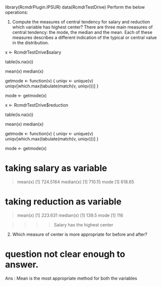 library(RcmdrPlugin.IPSUR)
data(RcmdrTestDrive)
Perform the below operations:
1. Compute the measures of central tendency for salary and reduction which variable has highest center?
There are three main measures of central tendency: the mode, the median and the mean. Each of these measures describes a different indication of the typical or central value in the distribution.

x <- RcmdrTestDrive$salary

table(is.na(x))

mean(x)
median(x)

getmode <- function(v) {
  uniqv <- unique(v)
  uniqv[which.max(tabulate(match(v, uniqv)))]
}

mode <- getmode(x)

x <- RcmdrTestDrive$reduction

table(is.na(x))

mean(x)
median(x)

getmode <- function(v) {
  uniqv <- unique(v)
  uniqv[which.max(tabulate(match(v, uniqv)))]
}

mode <- getmode(x)

# taking salary as variable
> mean(x)
[1] 724.5164
> median(x)
[1] 710.15
> mode
[1] 618.65

# taking reduction as variable

> mean(x)
[1] 223.631
> median(x)
[1] 139.5
> mode
[1] 116

>>>> Salary has the highest center


2. Which measure of center is more appropriate for before and after?
# question not clear enough to answer.
Ans : Mean is the most appropriate method for both the variables
